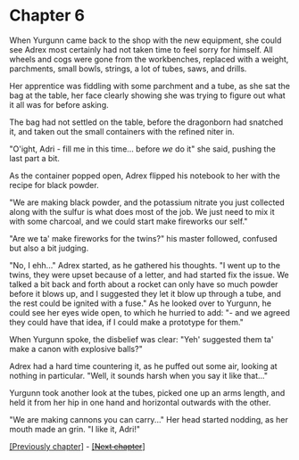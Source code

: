 # Chapter 6

<!-- * What is this chapter's purpose?
  * Adrex will perform a few tests for the twins to show he is methodical
  * Adrex and Yurgunn will drill a small barrel for a gun
    * Test the barrel
  * Get his dad to make a handle of wood
  * Create a rifle

* What shall it accomplish?
  * Get moving with the story

* What is being shown that hasn't been shown before?
  * Gun and rifle being tested
  * Methodological testing of equipment -->

When Yurgunn came back to the shop with the new equipment, she could see Adrex most certainly had not taken time to feel sorry for himself.
All wheels and cogs were gone from the workbenches, replaced with a weight, parchments, small bowls, strings, a lot of tubes, saws, and drills.

Her apprentice was fiddling with some parchment and a tube, as she sat the bag at the table, her face clearly showing she was trying to figure out what it all was for before asking.

The bag had not settled on the table, before the dragonborn had snatched it, and taken out the small containers with the refined niter in.

"O'ight, Adri - fill me in this time... before *we* do it" she said, pushing the last part a bit.

As the container popped open, Adrex flipped his notebook to her with the recipe for black powder.

"We are making black powder, and the potassium nitrate you just collected along with the sulfur is what does most of the job.
We just need to mix it with some charcoal, and we could start make fireworks our self."

"Are we ta' make fireworks for the twins?" his master followed, confused but also a bit judging.

"No, I ehh..." Adrex started, as he gathered his thoughts.
"I went up to the twins, they were upset because of a letter, and had started fix the issue.
We talked a bit back and forth about a rocket can only have so much powder before it blows up, and I suggested they let it blow up through a tube, and the rest could be ignited with a fuse."
As he looked over to Yurgunn, he could see her eyes wide open, to which he hurried to add: "- and we agreed they could have that idea, if I could make a prototype for them."

When Yurgunn spoke, the disbelief was clear:
"Yeh' suggested them ta' make a canon with explosive balls?"

Adrex had a hard time countering it, as he puffed out some air, looking at nothing in particular.
"Well, it sounds harsh when you say it like that..."

Yurgunn took another look at the tubes, picked one up an arms length, and held it from her hip in one hand and horizontal outwards with the other.

"We are making cannons you can carry..."
Her head started nodding, as her mouth made an grin.
"I like it, Adri!"



[[Previously chapter]](Chapter5.md) - [[~~Next chapter~~]](Chapter6.md)